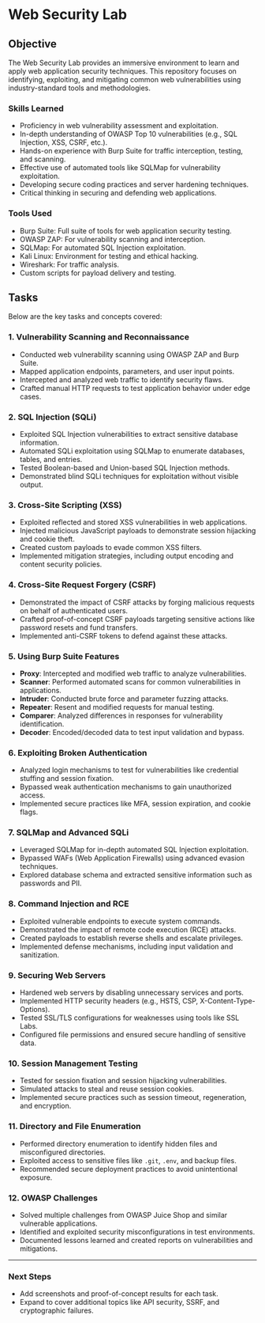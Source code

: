 # Web Security Lab

## Objective
The Web Security Lab provides an immersive environment to learn and apply web application security techniques. This repository focuses on identifying, exploiting, and mitigating common web vulnerabilities using industry-standard tools and methodologies.

### Skills Learned
- Proficiency in web vulnerability assessment and exploitation.
- In-depth understanding of OWASP Top 10 vulnerabilities (e.g., SQL Injection, XSS, CSRF, etc.).
- Hands-on experience with Burp Suite for traffic interception, testing, and scanning.
- Effective use of automated tools like SQLMap for vulnerability exploitation.
- Developing secure coding practices and server hardening techniques.
- Critical thinking in securing and defending web applications.

### Tools Used
- Burp Suite: Full suite of tools for web application security testing.
- OWASP ZAP: For vulnerability scanning and interception.
- SQLMap: For automated SQL Injection exploitation.
- Kali Linux: Environment for testing and ethical hacking.
- Wireshark: For traffic analysis.
- Custom scripts for payload delivery and testing.

## Tasks
Below are the key tasks and concepts covered:

### 1. Vulnerability Scanning and Reconnaissance
- Conducted web vulnerability scanning using OWASP ZAP and Burp Suite.
- Mapped application endpoints, parameters, and user input points.
- Intercepted and analyzed web traffic to identify security flaws.
- Crafted manual HTTP requests to test application behavior under edge cases.

### 2. SQL Injection (SQLi)
- Exploited SQL Injection vulnerabilities to extract sensitive database information.
- Automated SQLi exploitation using SQLMap to enumerate databases, tables, and entries.
- Tested Boolean-based and Union-based SQL Injection methods.
- Demonstrated blind SQLi techniques for exploitation without visible output.

### 3. Cross-Site Scripting (XSS)
- Exploited reflected and stored XSS vulnerabilities in web applications.
- Injected malicious JavaScript payloads to demonstrate session hijacking and cookie theft.
- Created custom payloads to evade common XSS filters.
- Implemented mitigation strategies, including output encoding and content security policies.

### 4. Cross-Site Request Forgery (CSRF)
- Demonstrated the impact of CSRF attacks by forging malicious requests on behalf of authenticated users.
- Crafted proof-of-concept CSRF payloads targeting sensitive actions like password resets and fund transfers.
- Implemented anti-CSRF tokens to defend against these attacks.

### 5. Using Burp Suite Features
- **Proxy**: Intercepted and modified web traffic to analyze vulnerabilities.
- **Scanner**: Performed automated scans for common vulnerabilities in applications.
- **Intruder**: Conducted brute force and parameter fuzzing attacks.
- **Repeater**: Resent and modified requests for manual testing.
- **Comparer**: Analyzed differences in responses for vulnerability identification.
- **Decoder**: Encoded/decoded data to test input validation and bypass.

### 6. Exploiting Broken Authentication
- Analyzed login mechanisms to test for vulnerabilities like credential stuffing and session fixation.
- Bypassed weak authentication mechanisms to gain unauthorized access.
- Implemented secure practices like MFA, session expiration, and cookie flags.

### 7. SQLMap and Advanced SQLi
- Leveraged SQLMap for in-depth automated SQL Injection exploitation.
- Bypassed WAFs (Web Application Firewalls) using advanced evasion techniques.
- Explored database schema and extracted sensitive information such as passwords and PII.

### 8. Command Injection and RCE
- Exploited vulnerable endpoints to execute system commands.
- Demonstrated the impact of remote code execution (RCE) attacks.
- Created payloads to establish reverse shells and escalate privileges.
- Implemented defense mechanisms, including input validation and sanitization.

### 9. Securing Web Servers
- Hardened web servers by disabling unnecessary services and ports.
- Implemented HTTP security headers (e.g., HSTS, CSP, X-Content-Type-Options).
- Tested SSL/TLS configurations for weaknesses using tools like SSL Labs.
- Configured file permissions and ensured secure handling of sensitive data.

### 10. Session Management Testing
- Tested for session fixation and session hijacking vulnerabilities.
- Simulated attacks to steal and reuse session cookies.
- Implemented secure practices such as session timeout, regeneration, and encryption.

### 11. Directory and File Enumeration
- Performed directory enumeration to identify hidden files and misconfigured directories.
- Exploited access to sensitive files like `.git`, `.env`, and backup files.
- Recommended secure deployment practices to avoid unintentional exposure.

### 12. OWASP Challenges
- Solved multiple challenges from OWASP Juice Shop and similar vulnerable applications.
- Identified and exploited security misconfigurations in test environments.
- Documented lessons learned and created reports on vulnerabilities and mitigations.

---

### Next Steps
- Add screenshots and proof-of-concept results for each task.
- Expand to cover additional topics like API security, SSRF, and cryptographic failures.

